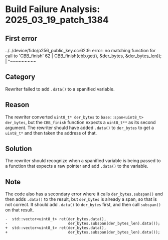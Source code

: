 # Build Failure Analysis: 2025_03_19_patch_1384

## First error

../../device/fido/p256_public_key.cc:62:9: error: no matching function for call to 'CBB_finish'
   62 |         CBB_finish(cbb.get(), &der_bytes, &der_bytes_len));
      |         ^~~~~~~~~~

## Category
Rewriter failed to add `.data()` to a spanified variable.

## Reason
The rewriter converted `uint8_t* der_bytes` to `base::span<uint8_t> der_bytes`, but the `CBB_finish` function expects a `uint8_t**` as its second argument. The rewriter should have added `.data()` to `der_bytes` to get a `uint8_t*` and then taken the address of that.

## Solution
The rewriter should recognize when a spanified variable is being passed to a function that expects a raw pointer and add `.data()` to the variable.

## Note
The code also has a secondary error where it calls `der_bytes.subspan()` and then adds `.data()` to the result, but `der_bytes` is already a span, so that is not correct. It should add `.data()` to `der_bytes` first, and then call `subspan()` on that result.

```
-  std::vector<uint8_t> ret(der_bytes.data(),
-                           der_bytes.subspan(der_bytes_len).data());
+  std::vector<uint8_t> ret(der_bytes.data(),
+                           der_bytes.subspan(der_bytes_len).data());